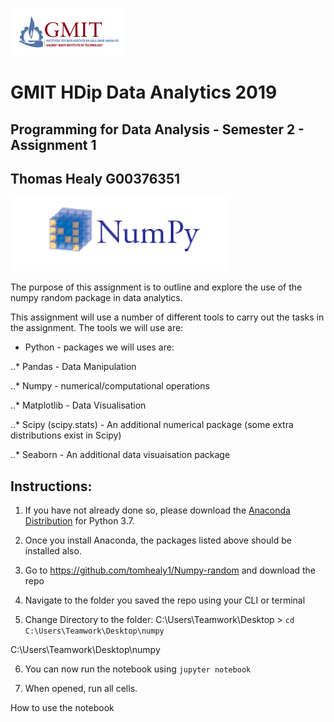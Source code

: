 ![GMIT](/images/gmit.PNG)
# GMIT HDip Data Analytics 2019
## Programming for Data Analysis -  Semester 2 - Assignment 1
## Thomas Healy G00376351


![are you checking my markdown is working??](/images/numpya.PNG)




The purpose of this assignment is to outline and explore the use of the numpy random package in 
data analytics.

This assignment will use a number of different tools to carry out the tasks in the assignment. The tools we will use are:

* Python - packages we will uses are:

..* Pandas - Data Manipulation

..* Numpy - numerical/computational operations

..* Matplotlib - Data Visualisation

..* Scipy (scipy.stats) - An additional numerical package (some extra distributions exist in Scipy)

..* Seaborn - An additional data visuaisation package

## Instructions:

1. If you have not already done so, please download the [Anaconda Distribution](https://www.anaconda.com/distribution) for Python 3.7.

2. Once you install Anaconda, the packages listed above should be installed also.

3. Go to https://github.com/tomhealy1/Numpy-random and download the repo

4. Navigate to the folder you saved the repo using your CLI or terminal

5. Change Directory to the folder: C:\Users\Teamwork\Desktop > ```cd C:\Users\Teamwork\Desktop\numpy```

C:\Users\Teamwork\Desktop\numpy

6. You can now run the notebook using ```jupyter notebook```

7. When opened, run all cells.




How to use the notebook




